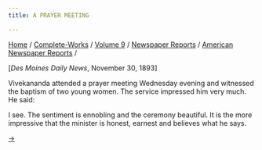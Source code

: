 ```yaml
---
title: A PRAYER MEETING

---
```



[Home](../../../../index.htm) /
[Complete-Works](../../../complete_works.htm) / [Volume
9](../../volume_9_contents.htm) / [Newspaper
Reports](../newspaper_reports_contents.htm) / [American Newspaper
Reports](american_newspaper_contents.htm) /



\[*Des Moines Daily News*, November 30, 1893\]

Vivekananda attended a prayer meeting Wednesday evening and witnessed
the baptism of two young women. The service impressed him very much. He
said:

I see. The sentiment is ennobling and the ceremony beautiful. It is the
more impressive that the minister is honest, earnest and believes what
he says.

[→](11_daily_iowa_capitol_nov_30_1893.htm)


